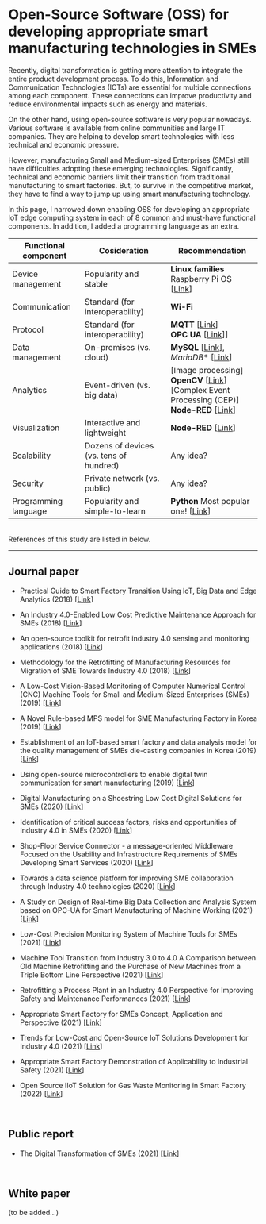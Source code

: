 # Open-Source Software (OSS) for developing appropriate smart manufacturing technologies in SMEs

Recently, digital transformation is getting more attention to integrate the entire product development process. To do this, Information and Communication Technologies (ICTs) are essential for multiple connections among each component. These connections can improve productivity and reduce environmental impacts such as energy and materials.

On the other hand, using open-source software is very popular nowadays. Various software is available from online communities and large IT companies. They are helping to develop smart technologies with less technical and economic pressure.

However, manufacturing Small and Medium-sized Enterprises (SMEs) still have difficulties adopting these emerging technologies. Significantly, technical and economic barriers limit their transition from traditional manufacturing to smart factories. But, to survive in the competitive market, they have to find a way to jump up using smart manufacturing technology. 

In this page, I narrowed down enabling OSS for developing an appropriate IoT edge computing system in each of 8 common and must-have functional components. In addition, I added a programming language as an extra.
<br/>

| Functional component | Cosideration | Recommendation |
| ----------- | ----------- | ----------- |
| Device management | Popularity and stable | **Linux families** Raspberry Pi OS [[Link](https://www.raspberrypi.com/software/)] |
| Communication | Standard (for interoperability) | **Wi-Fi** |
| Protocol | Standard (for interoperability) | **MQTT** [[Link](https://mqtt.org/)] <br/> **OPC UA** [[Link](https://opcfoundation.org/about/opc-technologies/opc-ua/)]] |
| Data management | On-premises (vs. cloud) | **MySQL** [[Link](https://www.mysql.com/)], *MariaDB** [[Link](https://mariadb.org/)] |
| Analytics | Event-driven (vs. big data) | [Image processing] <br/> **OpenCV** [[Link](https://opencv.org/)] <br/> [Complex Event Processing (CEP)] <br/> **Node-RED** [[Link](https://nodered.org/)] |
| Visualization | Interactive and lightweight | **Node-RED** [[Link](https://nodered.org/)] |
| Scalability | Dozens of devices (vs. tens of hundred) | Any idea? |
| Security | Private network (vs. public) | Any idea? |
| Programming language | Popularity and simple-to-learn | **Python** Most popular one! [[Link](https://www.python.org/)] |

<br/>
References of this study are listed in below.

---
## Journal paper
- Practical Guide to Smart Factory Transition Using IoT, Big Data and Edge Analytics (2018) [[Link](https://doi.org/10.1109/ACCESS.2018.2872799)]  

- An Industry 4.0-Enabled Low Cost Predictive Maintenance Approach for SMEs (2018) [[Link](https://doi.org/10.1109/ICE.2018.8436307)]  

- An open-source toolkit for retrofit industry 4.0 sensing and monitoring applications (2018) [[Link](https://doi.org/10.1109/I2MTC.2018.8409633)]  

- Methodology for the Retrofitting of Manufacturing Resources for Migration of SME Towards Industry 4.0 (2018) [[Link](https://doi.org/10.1007/978-3-030-01535-0_25)]  

- A Low-Cost Vision-Based Monitoring of Computer Numerical Control (CNC) Machine Tools for Small and Medium-Sized Enterprises (SMEs) (2019) [[Link](https://doi.org/10.3390/s19204506)]  

- A Novel Rule-based MPS model for SME Manufacturing Factory in Korea (2019) [[Link](https://doi.org/10.1016/j.procs.2019.08.103)]  

- Establishment of an IoT-based smart factory and data analysis model for the quality management of SMEs die-casting companies in Korea (2019) [[Link](https://doi.org/10.1177/1550147719879378)]  

- Using open-source microcontrollers to enable digital twin communication for smart manufacturing (2019) [[Link](https://doi.org/10.1016/j.promfg.2020.01.212)]  

- Digital Manufacturing on a Shoestring Low Cost Digital Solutions for SMEs (2020) [[Link](https://doi.org/10.1007/978-3-030-27477-1_4)]  

- Identification of critical success factors, risks and opportunities of Industry 4.0 in SMEs (2020) [[Link](https://doi.org/10.1080/00207543.2019.1636323)]  

- Shop-Floor Service Connector - a message-oriented Middleware Focused on the Usability and Infrastructure Requirements of SMEs Developing Smart Services (2020) [[Link](https://doi.org/10.1109/ICKII50300.2020.9318831)]  

- Towards a data science platform for improving SME collaboration through Industry 4.0 technologies (2020) [[Link](https://doi.org/10.1016/j.techfore.2021.121242)]  

- A Study on Design of Real-time Big Data Collection and Analysis System based on OPC-UA for Smart Manufacturing of Machine Working (2021) [[Link](https://doi.org/10.7236/IJIBC.2021.13.4.121)]  

- Low-Cost Precision Monitoring System of Machine Tools for SMEs (2021) [[Link](https://doi.org/10.1016/j.procir.2021.01.098)]  

- Machine Tool Transition from Industry 3.0 to 4.0 A Comparison between Old Machine Retrofitting and the Purchase of New Machines from a Triple Bottom Line Perspective (2021) [[Link](https://doi.org/10.3390/su131810441)]  

- Retrofitting a Process Plant in an Industry 4.0 Perspective for Improving Safety and Maintenance Performances (2021) [[Link](https://doi.org/10.3390/su13020646)]  

- Appropriate Smart Factory for SMEs Concept, Application and Perspective (2021) [[Link](https://doi.org/10.1007/s12541-020-00445-2)]  

- Trends for Low-Cost and Open-Source IoT Solutions Development for Industry 4.0 (2021) [[Link](https://doi.org/10.1016/j.promfg.2021.10.042)]  

- Appropriate Smart Factory Demonstration of Applicability to Industrial Safety (2021) [[Link](https://doi.org/10.37675/jat.2021.7.2.196)]  

- Open Source IIoT Solution for Gas Waste Monitoring in Smart Factory (2022) [[Link](https://doi.org/10.3390/s22082972)]  

<br/>

## Public report
- The Digital Transformation of SMEs (2021) [[Link](https://doi.org/10.1787/bdb9256a-en)]

<br/>

## White paper
(to be added...)
